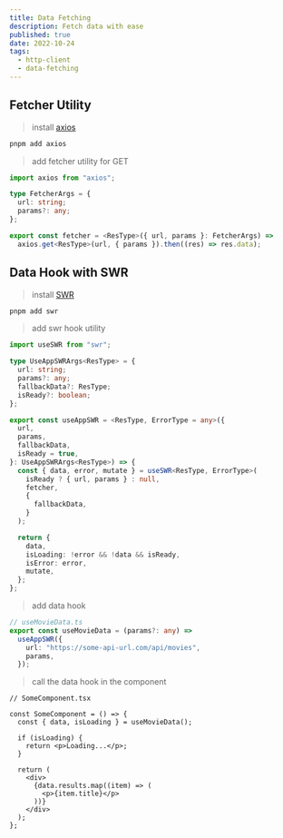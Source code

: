 ```yaml
---
title: Data Fetching
description: Fetch data with ease
published: true
date: 2022-10-24
tags:
  - http-client
  - data-fetching
---
```


## Fetcher Utility

> install [axios](https://axios-http.com/)

```bash
pnpm add axios
```

> add fetcher utility for GET

```ts
import axios from "axios";

type FetcherArgs = {
  url: string;
  params?: any;
};

export const fetcher = <ResType>({ url, params }: FetcherArgs) =>
  axios.get<ResType>(url, { params }).then((res) => res.data);
```

## Data Hook with SWR

> install [SWR](https://swr.vercel.app)

```bash
pnpm add swr
```

> add swr hook utility

```ts
import useSWR from "swr";

type UseAppSWRArgs<ResType> = {
  url: string;
  params?: any;
  fallbackData?: ResType;
  isReady?: boolean;
};

export const useAppSWR = <ResType, ErrorType = any>({
  url,
  params,
  fallbackData,
  isReady = true,
}: UseAppSWRArgs<ResType>) => {
  const { data, error, mutate } = useSWR<ResType, ErrorType>(
    isReady ? { url, params } : null,
    fetcher,
    {
      fallbackData,
    }
  );

  return {
    data,
    isLoading: !error && !data && isReady,
    isError: error,
    mutate,
  };
};
```

> add data hook

```ts
// useMovieData.ts
export const useMovieData = (params?: any) =>
  useAppSWR({
    url: "https://some-api-url.com/api/movies",
    params,
  });
```

> call the data hook in the component

```tsx
// SomeComponent.tsx

const SomeComponent = () => {
  const { data, isLoading } = useMovieData();

  if (isLoading) {
    return <p>Loading...</p>;
  }

  return (
    <div>
      {data.results.map((item) => (
        <p>{item.title}</p>
      ))}
    </div>
  );
};
```
